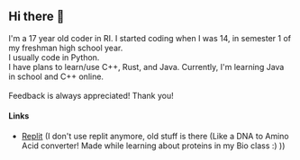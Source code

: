 ## Hi there 👋
I'm a 17 year old coder in RI. I started coding when I was 14, in semester 1 of my freshman high school year. \
I usually code in Python.\
I have plans to learn/use C++, Rust, and Java. Currently, I'm learning Java in school and C++ online.\
\
Feedback is always appreciated! Thank you!

#### Links
- [Replit](https://replit.com/@AajinkyaNaik "My replit account") (I don't use replit anymore, old stuff is there (Like a DNA to Amino Acid converter! Made while learning about proteins in my Bio class :) ))

<!--
**UsernameIsNotAvailableBruh/UsernameIsNotAvailableBruh** is a ✨ _special_ ✨ repository because its `README.md` (this file) appears on your GitHub profile.

Here are some ideas to get you started:

- 🔭 I’m currently working on ...
- 🌱 I’m currently learning ...
- 👯 I’m looking to collaborate on ...
- 🤔 I’m looking for help with ...
- 💬 Ask me about ...
- 📫 How to reach me: ...
- 😄 Pronouns: ...
- ⚡ Fun fact: ...
-->
